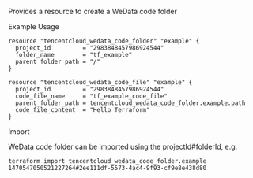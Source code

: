 Provides a resource to create a WeData code folder

Example Usage

```hcl
resource "tencentcloud_wedata_code_folder" "example" {
  project_id         = "2983848457986924544"
  folder_name        = "tf_example"
  parent_folder_path = "/"
}

resource "tencentcloud_wedata_code_file" "example" {
  project_id         = "2983848457986924544"
  code_file_name     = "tf_example_code_file"
  parent_folder_path = tencentcloud_wedata_code_folder.example.path
  code_file_content  = "Hello Terraform"
}
```

Import

WeData code folder can be imported using the projectId#folderId, e.g.

```
terraform import tencentcloud_wedata_code_folder.example 1470547050521227264#2ee111df-5573-4ac4-9f93-cf9e8e438d80
```
